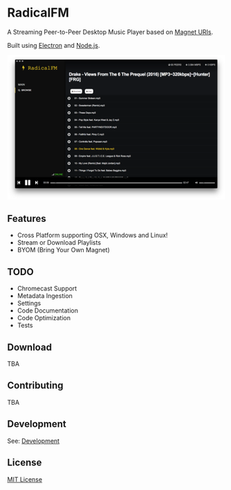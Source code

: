 # RadicalFM
A Streaming Peer-to-Peer Desktop Music Player based on [Magnet URIs](https://en.wikipedia.org/wiki/Magnet_URI_scheme).

Built using [Electron](http://electron.atom.io) and [Node.js](https://nodejs.org/).

![RadicalFM](screenshot.png)

## Features
* Cross Platform supporting OSX, Windows and Linux!
* Stream or Download Playlists
* BYOM (Bring Your Own Magnet)

## TODO
* Chromecast Support
* Metadata Ingestion
* Settings
* Code Documentation
* Code Optimization
* Tests

## Download
TBA

## Contributing
TBA

## Development
See: [Development](DEVELOPMENT.md)

## License
[MIT License](http://alfg.mit-license.org/)

